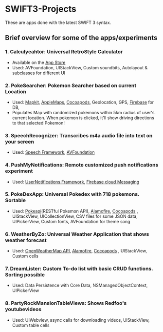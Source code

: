 # SWIFT3-Projects
These are apps done with the latest SWIFT 3 syntax.

## Brief overview for some of the apps/experiments
### 1. Calculyeahtor: Universal RetroStyle Calculator
* Available on the [App Store](https://itunes.apple.com/us/app/calculyeahtor/id1178528196?mt=8)
* Used: AVFoundation, UIStackView, Custom soundbits, Autolayout & subclasses for different UI

### 2. PokeSearcher: Pokemon Searcher based on current Location
* Used: [Mapkit](https://developer.apple.com/reference/mapkit), [AppleMaps](https://developer.apple.com/maps/), [Cocoapods](https://cocoapods.org/), Geolocation, GPS, [Firebase](https://firebase.google.com/) for DB, 
* Populates Map with randomized pokemons within 5km radius of user's current location. When pokemon is clicked, it'll show driving directions to that selected Pokemon!

### 3. SpeechRecognizer: Transcribes m4a audio file into text on your screen
* Used: [Speech Framework](https://developer.apple.com/reference/speech), [AVFoundation](https://developer.apple.com/reference/avfoundation)

### 4. PushMyNotifications: Remote customized push notifications experiment
* Used: [UserNotifications Framework](https://developer.apple.com/reference/usernotificationsui), [Firebase cloud Messaging](https://firebase.google.com/docs/cloud-messaging/)

### 5. PokeDexApp: Universal Pokedex with 718 pokemons. Sortable
* Used: [Pokeapi](https://pokeapi.co/)(RESTful Pokemon API), [Alamofire](https://github.com/Alamofire/Alamofire), [Cocoapods](https://cocoapods.org/)
, UIStackView, UICollectionView, CSV files for some JSON data, UIPickerView, Custom fonts, AVFoundation for theme song

### 6. WeatherByZo: Universal Weather Application that shows weather forecast
* Used: [OpenWeatherMap API](https://openweathermap.org/), [Alamofire](https://github.com/Alamofire/Alamofire), [Cocoapods](https://cocoapods.org/)
, UIStackView, Custom cells

### 7. DreamLister: Custom To-do list with basic CRUD functions. Sorting possible
* Used: Data Persistence with Core Data, NSManagedObjectContext, UIPickerView

### 8. PartyRockMansionTableViews: Shows Redfoo's youtubevideos
* Used: UIWebview, async calls for downloading videos, UIStackView, Custom table cells
